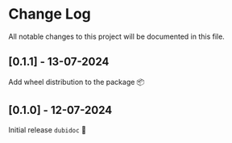 # Change Log
All notable changes to this project will be documented in this file.


## [0.1.1] - 13-07-2024

Add wheel distribution to the package 📦


## [0.1.0] - 12-07-2024

Initial release `dubidoc` 🎉
